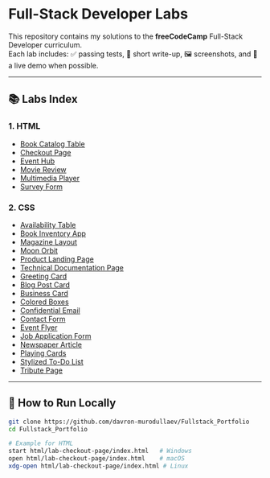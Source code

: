 # Full-Stack Developer Labs

This repository contains my solutions to the **freeCodeCamp** Full-Stack Developer curriculum.  
Each lab includes: ✅ passing tests, 📝 short write-up, 🖼️ screenshots, and 🔗 a live demo when possible.

---

## 📚 Labs Index

### 1. HTML
- [Book Catalog Table](html/lab-book-catalog-table/index.html)
- [Checkout Page](html/lab-checkout-page/index.html)
- [Event Hub](html/lab-event-hub/index.html)
- [Movie Review](html/lab-movie-review/index.html)
- [Multimedia Player](html/lab-multimedia-player/index.html)
- [Survey Form](html/lab-survey-form/index.html)

### 2. CSS
- [Availability Table](CSS/Availability_Table/index.html)
- [Book Inventory App](CSS/Book_Inventory_App/index.html)
- [Magazine Layout](CSS/Magazine_Layout/index.html)
- [Moon Orbit](CSS/Moon_Orbit/index.html)
- [Product Landing Page](CSS/Product_Landing_Page/index.html)
- [Technical Documentation Page](CSS/Technical_Documentation_Page/index.html)
- [Greeting Card](CSS/greeting-card/index.html)
- [Blog Post Card](CSS/lab-blog-post-card/index.html)
- [Business Card](CSS/lab-business-card/index.html)
- [Colored Boxes](CSS/lab-colored-boxes/index.html)
- [Confidential Email](CSS/lab-confidential-email/index.html)
- [Contact Form](CSS/lab-contact-form/index.html)
- [Event Flyer](CSS/lab-event-flyer/index.html)
- [Job Application Form](CSS/lab-job-application-form/index.html)
- [Newspaper Article](CSS/lab-newspaper-article/index.html)
- [Playing Cards](CSS/lab-playing-cards/index.html)
- [Stylized To-Do List](CSS/lab-stylized-to-do-list/index.html)
- [Tribute Page](CSS/lab-tribute-page/index.html)

---

## 🚀 How to Run Locally

```bash
git clone https://github.com/davron-murodullaev/Fullstack_Portfolio
cd Fullstack_Portfolio

# Example for HTML
start html/lab-checkout-page/index.html   # Windows
open html/lab-checkout-page/index.html    # macOS
xdg-open html/lab-checkout-page/index.html # Linux
